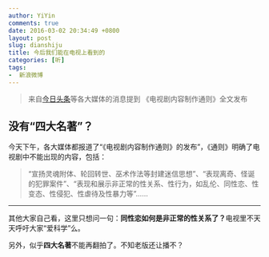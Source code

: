 ```yaml
---
author: YiYin
comments: true
date: 2016-03-02 20:34:49 +0800
layout: post
slug: dianshiju
title: 今后我们能在电视上看到的
categories: [听]
tags:
-  新浪微博
---
```

<div class="quote"> <blockquote>
    	来自<a href="http://toutiao.com/i6257136160896713218/">今日头条</a>等各大媒体的消息提到  《电视剧内容制作通则》全文发布
    </blockquote>
</div>

## 没有“四大名著”？

<div class="WB_editor_iframe" node-type="contentBody" style="opacity: 1; zoom: 1;">

今天下午，各大媒体都报道了“《电视剧内容制作通则》的发布”，《通则》明确了电视剧中不能出现的内容，包括：

<div class="quote"><blockquote>
“宣扬灵魂附体、轮回转世、巫术作法等封建迷信思想”、“表现离奇、怪诞的犯罪案件”、“表现和展示非正常的性关系、性行为，如乱伦、同性恋、性变态、性侵犯、性虐待及性暴力等”……</blockquote></div>


<hr/>
<div class="commentsonquote">
<div class="yiyin">
其他大家自己看，这里只想问一句：<b>同性恋如何是非正常的性关系了？</b>电视里不天天呼吁大家“爱科学”么。<br/>

另外，似乎<b>四大名著</b>不能再翻拍了。不知老版还让播不？
</div>
</div>
